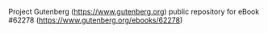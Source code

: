 Project Gutenberg (https://www.gutenberg.org) public repository for eBook #62278 (https://www.gutenberg.org/ebooks/62278)

